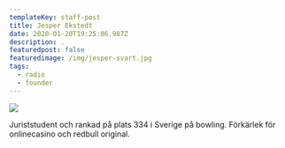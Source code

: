 ```yaml
---
templateKey: staff-post
title: Jesper Ekstedt
date: 2020-01-20T19:25:06.987Z
description: .
featuredpost: false
featuredimage: /img/jesper-svart.jpg
tags:
  - radio
  - founder
---
```

![](/img/jesper-svart.jpg)

 Juriststudent och  rankad på plats 334 i Sverige på bowling. Förkärlek för onlinecasino och redbull original.

